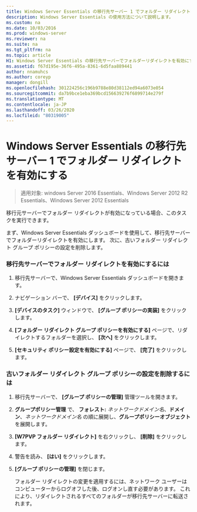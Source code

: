 ```yaml
---
title: Windows Server Essentials の移行先サーバー 1 でフォルダー リダイレクトを有効にする
description: Windows Server Essentials の使用方法について説明します。
ms.custom: na
ms.date: 10/03/2016
ms.prod: windows-server
ms.reviewer: na
ms.suite: na
ms.tgt_pltfrm: na
ms.topic: article
H1: Windows Server Essentials の移行先サーバーでフォルダーリダイレクトを有効にする
ms.assetid: f67d195e-36f6-495a-8361-6d5faa889441
author: nnamuhcs
ms.author: coreyp
manager: dongill
ms.openlocfilehash: 301224256c196b9788e80d38112ed94a6073e054
ms.sourcegitcommit: da7b9bce1eba369bcd156639276f6899714e279f
ms.translationtype: MT
ms.contentlocale: ja-JP
ms.lasthandoff: 03/26/2020
ms.locfileid: "80319005"
---
```

# <a name="enable-folder-redirection-on-the-windows-server-essentials-destination-server1"></a>Windows Server Essentials の移行先サーバー 1 でフォルダー リダイレクトを有効にする

>適用対象: windows Server 2016 Essentials、Windows Server 2012 R2 Essentials、Windows Server 2012 Essentials

移行元サーバーでフォルダー リダイレクトが有効になっている場合、このタスクを実行できます。  
  
 まず、Windows Server Essentials ダッシュボードを使用して、移行先サーバーでフォルダーリダイレクトを有効にします。 次に、古いフォルダー リダイレクト グループ ポリシーの設定を削除します。  
  
### <a name="to-enable-folder-redirection-on-the-destination-server"></a>移行先サーバーでフォルダー リダイレクトを有効にするには  
  
1.  移行先サーバーで、Windows Server Essentials ダッシュボードを開きます。  
  
2.  ナビゲーション バーで、 **[デバイス]** をクリックします。  
  
3.  **[デバイスのタスク]** ウィンドウで、 **[グループ ポリシーの実装]** をクリックします。  
  
4.  **[フォルダー リダイレクト グループ ポリシーを有効にする]** ページで、リダイレクトするフォルダーを選択し、 **[次へ]** をクリックします。  
  
5.  **[セキュリティ ポリシー設定を有効にする]** ページで、 **[完了]** をクリックします。  
  
### <a name="to-delete-the-old-folder-redirection-group-policy-setting"></a>古いフォルダー リダイレクト グループ ポリシーの設定を削除するには  
  
1. 移行先サーバーで、 **[グループ ポリシーの管理]** 管理ツールを開きます。  
  
2. **グループポリシー管理** で、 **フォレスト:** <em>ネットワークドメイン名</em>、**ドメイン**、*ネットワークドメイン名* の順に展開し、**グループポリシーオブジェクト** を展開します。  
  
3. **[W7PVP フォルダー リダイレクト]** を右クリックし、 **[削除]** をクリックします。  
  
4. 警告を読み、 **[はい]** をクリックします。  
  
5. **[グループ ポリシーの管理]** を閉じます。  
  
   フォルダー リダイレクトの変更を適用するには、ネットワーク ユーザーはコンピューターからログオフした後、ログオンし直す必要があります。 これにより、リダイレクトされるすべてのフォルダーが移行先サーバーに転送されます。
